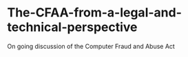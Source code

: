 # The-CFAA-from-a-legal-and-technical-perspective
On going discussion of the Computer Fraud and Abuse Act
